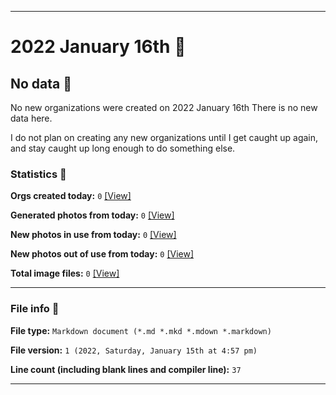 
***

# 2022 January 16th 📅

## No data 🚫

No new organizations were created on 2022 January 16th There is no new data here.

I do not plan on creating any new organizations until I get caught up again, and stay caught up long enough to do something else.

<!-- I will (hopefully) be creating new organizations at some point later this month. At the moment, I have become overloaded, and need to take a break. The list keeps growing faster than I can catch up on it, and it would have taken 3+ more consecutive days of work, which I can't do right now. !-->

### Statistics 📝

**Orgs created today:** `0` [[View]](/NewOrgs/2022/01_January/README.md#january-16th-2022)

**Generated photos from today:** `0` [[View]](/OrganizationGraphics/ByDate/2022/01_January/16/Generated/)

**New photos in use from today:** `0` [[View]](/OrganizationGraphics/ByDate/2022/01_January/16/Used/)

**New photos out of use from today:** `0` [[View]](/OrganizationGraphics/ByDate/2022/01_January/16/Unused/)

**Total image files:** `0` [[View]](/OrganizationGraphics/ByDate/2022_January/16/)

***

### File info 📜

**File type:** `Markdown document (*.md *.mkd *.mdown *.markdown)`

**File version:** `1 (2022, Saturday, January 15th at 4:57 pm)`

**Line count (including blank lines and compiler line):** `37`

***
